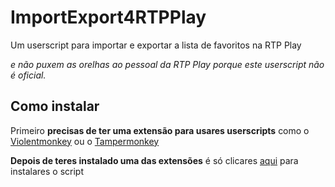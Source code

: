 # ImportExport4RTPPlay
Um userscript para importar e exportar a lista de favoritos na RTP Play

*e não puxem as orelhas ao pessoal da RTP Play porque este userscript não é oficial.*

## Como instalar
Primeiro **precisas de ter uma extensão para usares userscripts** como
o [Violentmonkey](https://violentmonkey.github.io/) ou o [Tampermonkey](https://www.tampermonkey.net/)

**Depois de teres instalado uma das extensões** é só clicares [aqui](https://github.com/bossatossa/ImportExport4RTPPlay/raw/main/IERtpPlay.user.js) para instalares o script
